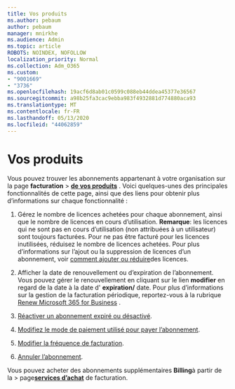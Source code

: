 ```yaml
---
title: Vos produits
ms.author: pebaum
author: pebaum
manager: mnirkhe
ms.audience: Admin
ms.topic: article
ROBOTS: NOINDEX, NOFOLLOW
localization_priority: Normal
ms.collection: Adm_O365
ms.custom:
- "9001669"
- "3736"
ms.openlocfilehash: 19acf6d8ab01c0599c088eb44ddea45377e36567
ms.sourcegitcommit: a98b25fa3cac9ebba983f4932881d774880aca93
ms.translationtype: MT
ms.contentlocale: fr-FR
ms.lasthandoff: 05/13/2020
ms.locfileid: "44062859"
---
```

# <a name="your-products"></a>Vos produits

Vous pouvez trouver les abonnements appartenant à votre organisation sur la page **facturation**  >  **[de vos produits](https://go.microsoft.com/fwlink/p/?linkid=842054)** . Voici quelques-unes des principales fonctionnalités de cette page, ainsi que des liens pour obtenir plus d’informations sur chaque fonctionnalité :

1. Gérez le nombre de licences achetées pour chaque abonnement, ainsi que le nombre de licences en cours d’utilisation.  **Remarque**: les licences qui ne sont pas en cours d’utilisation (non attribuées à un utilisateur) sont toujours facturées.  Pour ne pas être facturé pour les licences inutilisées, réduisez le nombre de licences achetées. Pour plus d’informations sur l’ajout ou la suppression de licences d’un abonnement, voir [comment ajouter ou réduire](https://docs.microsoft.com/alchemyinsights/how-to-add-or-reduce-licenses)des licences.

2. Afficher la date de renouvellement ou d’expiration de l’abonnement.  Vous pouvez gérer le renouvellement en cliquant sur le lien **modifier** en regard de la date à la date d' **expiration/** date.  Pour plus d’informations sur la gestion de la facturation périodique, reportez-vous à la rubrique [Renew Microsoft 365 for Business](https://go.microsoft.com/fwlink/?linkid=2119216) .

3. [Réactiver un abonnement expiré ou désactivé](https://go.microsoft.com/fwlink/?linkid=2117519).

4. [Modifiez le mode de paiement utilisé pour payer l’abonnement](https://go.microsoft.com/fwlink/?linkid=2117167).

5. [Modifier la fréquence de facturation](https://go.microsoft.com/fwlink/?linkid=2119112).

6. [Annuler l’abonnement](https://go.microsoft.com/fwlink/?linkid=2119113).

Vous pouvez acheter des abonnements supplémentaires **Billing**à partir de la  >  page[**services d’achat**](https://go.microsoft.com/fwlink/p/?linkid=868433) de facturation.
